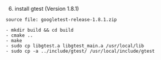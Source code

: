 






6. install gtest (Version 1.8.1)

```
source file: googletest-release-1.8.1.zip

- mkdir build && cd build
- cmake ..
- make
- sudo cp libgtest.a libgtest_main.a /usr/local/lib
- sudo cp -a ../include/gtest/ /usr/local/include/gtest
```